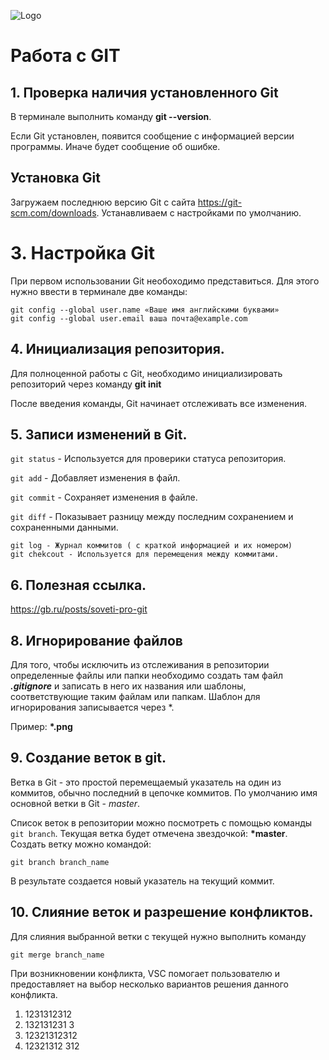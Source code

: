 ![Logo](git.png)

# Работа с GIT
## 1. Проверка наличия установленного Git 
В терминале выполнить команду **git --version**.

Если Git установлен, появится сообщение с информацией версии программы. Иначе будет сообщение об ошибке. 

## Установка Git 
Загружаем последнюю версию Git с сайта https://git-scm.com/downloads. 
Устанавливаем с настройками по умолчанию. 

# 3. Настройка Git

При первом использовании Git необоходимо представиться. Для этого нужно ввести в терминале две команды: 
```
git config --global user.name «Ваше имя английскими буквами»
git config --global user.email ваша почта@example.com
``` 

## 4. Инициализация репозитория. 
Для полноценной работы c Git, необходимо инициализировать репозиторий через команду **git init** 

После введения команды, Git начинает отслеживать все изменения. 

## 5. Записи изменений в Git.
`git status` - Используется для проверики статуса репозитория. 

`git add` - Добавляет изменения в файл. 

`git commit` - Сохраняет изменения в файле. 

`git diff` - Показывает разницу между последним сохранением и сохраненными данными.
``` 
git log - Журнал коммитов ( с краткой информацией и их номером)
git chekcout - Используется для перемещения между коммитами. 
```

## 6. Полезная ссылка.

https://gb.ru/posts/soveti-pro-git

## 8. Игнорирование файлов

Для того, чтобы исключить из отслеживания в репозитории определенные файлы или папки необходимо создать там файл ***.gitignore*** и записать в него их названия или шаблоны, соответствующие таким файлам или папкам.
Шаблон для игнорирования записывается через *. 

Пример: **\*.png**

## 9. Создание веток в git.

Ветка в Git - это простой перемещаемый указатель на один из коммитов, обычно последний в цепочке коммитов. 
По умолчанию имя основной ветки в Git - *master*. 

Список веток в репозитории можно посмотреть с помощью команды `git branch`. 
Текущая ветка будет отмечена звездочкой: 
**\*master**.
Создать ветку можно командой:
``` 
git branch branch_name 
```
В результате создается новый указатель на текущий коммит.

## 10. Слияние веток и разрешение конфликтов. 

Для слияния выбранной ветки с текущей нужно выполнить команду 
```
git merge branch_name
```
При возникновении конфликта, VSC помогает пользователю и предоставляет на выбор несколько вариантов решения данного конфликта.  
 1. 1231312312 
 2. 132131231 3
 3. 12321312312 
 4. 12321312 312 